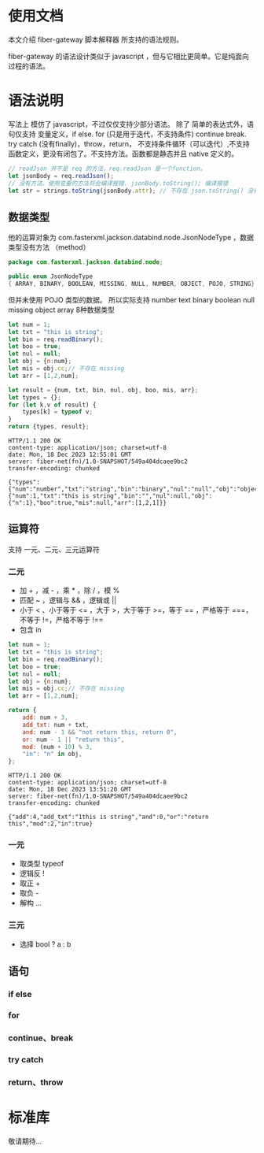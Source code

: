 # 使用文档
本文介绍 fiber-gateway 脚本解释器 所支持的语法规则。

fiber-gateway 的语法设计类似于 javascript ，但与它相比更简单。它是纯面向过程的语法。

# 语法说明
写法上 模仿了 javascript，不过仅仅支持少部分语法。
除了 简单的表达式外，语句仅支持 变量定义，if else. for (只是用于迭代，不支持条件) continue break. 
try catch (没有finally)，throw，return，
不支持条件循环（可以迭代）,不支持函数定义，更没有闭包了。不支持方法。函数都是静态并且 native 定义的。
```javascript
// readJson 并不是 req 的方法，req.readJson 是一个function。
let jsonBody = req.readJson(); 
// 没有方法，使用变量的方法将会编译报错. jsonBody.toString(); 编译报错
let str = strings.toString(jsonBody.attr); // 不存在 json.toString() 没有方法，strings.toString是一个函数。
```

## 数据类型
他的运算对象为 com.fasterxml.jackson.databind.node.JsonNodeType ，数据类型没有方法 （method）
```java
package com.fasterxml.jackson.databind.node;

public enum JsonNodeType
{ ARRAY, BINARY, BOOLEAN, MISSING, NULL, NUMBER, OBJECT, POJO, STRING}
```
但并未使用 POJO 类型的数据。 所以实际支持 number text binary boolean null missing object array 8种数据类型
```javascript
let num = 1;
let txt = "this is string";
let bin = req.readBinary();
let boo = true;
let nul = null;
let obj = {n:num};
let mis = obj.cc;// 不存在 missing
let arr = [1,2,num];

let result = {num, txt, bin, nul, obj, boo, mis, arr};
let types = {};
for (let k,v of result) {
    types[k] = typeof v;
}
return {types, result};
```
```curl
HTTP/1.1 200 OK
content-type: application/json; charset=utf-8
date: Mon, 18 Dec 2023 12:55:01 GMT
server: fiber-net(fn)/1.0-SNAPSHOT/549a404dcaee9bc2
transfer-encoding: chunked

{"types":{"num":"number","txt":"string","bin":"binary","nul":"null","obj":"object","boo":"boolean","mis":"missing","arr":"array"},"result":{"num":1,"txt":"this is string","bin":"","nul":null,"obj":{"n":1},"boo":true,"mis":null,"arr":[1,2,1]}}
```

## 运算符
支持 一元、二元、三元运算符

### 二元
- 加 + ，减 - ，乘 * ，除 / ，模 %
- 匹配 ~ ，逻辑与 && ，逻辑或 ||
- 小于 < 、小于等于 <= ，大于 >，大于等于 >=，等于 == ，严格等于 ===，不等于 !=，严格不等于 !==
- 包含 in
```javascript
let num = 1;
let txt = "this is string";
let bin = req.readBinary();
let boo = true;
let nul = null;
let obj = {n:num};
let mis = obj.cc;// 不存在 missing
let arr = [1,2,num];

return {
    add: num + 3,
    add_txt: num + txt,
    and: num - 1 && "not return this, return 0",
    or: num - 1 || "return this",
    mod: (num + 10) % 3,
    "in": "n" in obj,
};
```
```curl
HTTP/1.1 200 OK
content-type: application/json; charset=utf-8
date: Mon, 18 Dec 2023 13:51:20 GMT
server: fiber-net(fn)/1.0-SNAPSHOT/549a404dcaee9bc2
transfer-encoding: chunked

{"add":4,"add_txt":"1this is string","and":0,"or":"return this","mod":2,"in":true}
```

### 一元
- 取类型 typeof
- 逻辑反 ! 
- 取正 +
- 取负 -
- 解构 ...
### 三元
- 选择 bool ? a : b 

## 语句
### if else
### for
### continue、break
### try catch
### return、throw

# 标准库

敬请期待...